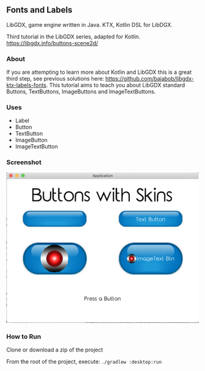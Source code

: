 ## Fonts and Labels 

LibGDX, game engine written in Java. KTX, Kotlin DSL for LibDGX. 

Third tutorial in the LibGDX series, adapted for Kotlin.
https://libgdx.info/buttons-scene2d/

### About

If you are attempting to learn more about Kotlin and LibGDX this is a great third step, see previous solutions here: https://github.com/bajabob/libgdx-ktx-labels-fonts. This tutorial aims to teach you about LibGDX standard Buttons, TextButtons, ImageButtons and ImageTextButtons.

### Uses 
 
* Label 
* Button
* TextButton
* ImageButton
* ImageTextButton

### Screenshot

![screenshot of UI](_github/screenshot.png "Sample UI")

### How to Run

Clone or download a zip of the project

From the root of the project, execute: `./gradlew :desktop:run`